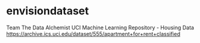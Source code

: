 # envisiondataset
Team The Data Alchemist
UCI Machine Learning Repository - Housing Data
https://archive.ics.uci.edu/dataset/555/apartment+for+rent+classified
